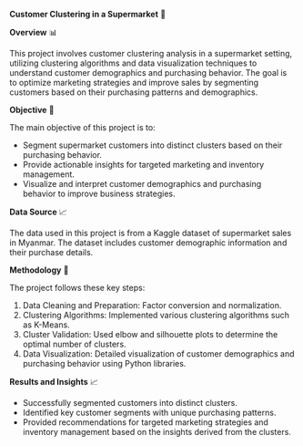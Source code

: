 **Customer Clustering in a Supermarket** 🛒

**Overview** 📊

This project involves customer clustering analysis in a supermarket setting, utilizing clustering algorithms and data visualization techniques to understand customer demographics and purchasing behavior. The goal is to optimize marketing strategies and improve sales by segmenting customers based on their purchasing patterns and demographics.

**Objective** 🎯

The main objective of this project is to:
- Segment supermarket customers into distinct clusters based on their purchasing behavior.
- Provide actionable insights for targeted marketing and inventory management.
- Visualize and interpret customer demographics and purchasing behavior to improve business strategies.

**Data Source** 📈

The data used in this project is from a Kaggle dataset of supermarket sales in Myanmar. The dataset includes customer demographic information and their purchase details.

**Methodology** 📑

The project follows these key steps:
1. Data Cleaning and Preparation: Factor conversion and normalization.
2. Clustering Algorithms: Implemented various clustering algorithms such as K-Means.
3. Cluster Validation: Used elbow and silhouette plots to determine the optimal number of clusters.
4. Data Visualization: Detailed visualization of customer demographics and purchasing behavior using Python libraries.

**Results and Insights** 📈

- Successfully segmented customers into distinct clusters.
- Identified key customer segments with unique purchasing patterns.
- Provided recommendations for targeted marketing strategies and inventory management based on the insights derived from the clusters.
